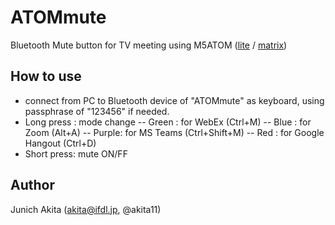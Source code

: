 # ATOMmute
Bluetooth Mute button for TV meeting using M5ATOM ([lite](https://www.switch-science.com/catalog/6262/) / [matrix](https://www.switch-science.com/catalog/6260/))

## How to use
- connect from PC to Bluetooth device of "ATOMmute" as keyboard, using passphrase of "123456" if needed. 
- Long press : mode change
-- Green : for WebEx (Ctrl+M)
-- Blue  : for Zoom (Alt+A)
-- Purple: for MS Teams (Ctrl+Shift+M)
-- Red   : for Google Hangout (Ctrl+D)
- Short press: mute ON/FF

## Author
Junich Akita (akita@ifdl.jp, @akita11)
